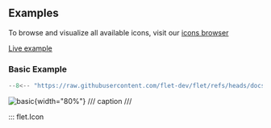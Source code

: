 ## Examples

To browse and visualize all available icons,
visit our [icons browser](https://gallery.flet.dev/icons-browser/)

[Live example](https://flet-controls-gallery.fly.dev/displays/icon)

### Basic Example

```python
--8<-- "https://raw.githubusercontent.com/flet-dev/flet/refs/heads/docs/fix-links/sdk/python/examples/controls/icon/basic.py"
```

![basic](https://raw.githubusercontent.com/flet-dev/flet/docs/fix-links/sdk/python/examples/controls/icon/media/basic.png){width="80%"}
/// caption
///

::: flet.Icon
